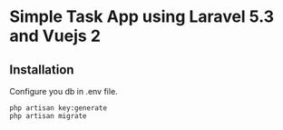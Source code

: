# Simple Task App using Laravel 5.3 and Vuejs 2


## Installation

Configure you db in .env file.

```
php artisan key:generate
php artisan migrate 
```